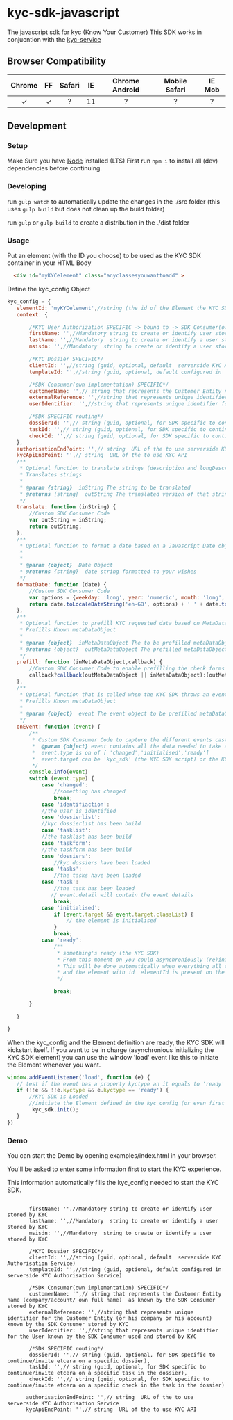# kyc-sdk-javascript
The javascript sdk for kyc (Know Your Customer)
This SDK works in conjucntion with the [kyc-service](https://github.com/cmdotcom/kyc-service)


## Browser Compatibility
| Chrome |  FF  | Safari |  IE  | Chrome Android | Mobile Safari | IE Mob |
| :----: | :--: | :----: | :--: | :------------: | :-----------: | :----: |
|   ✓   |  ✓   |    ?   |  11  |       ?        |       ?       |    ?   |


## Development

### Setup

Make Sure you have [Node](https:/nodejs.org/en) installed (LTS) 
First run `npm i` to install all (dev) dependencies before continuing.

### Developing

run `gulp watch` to automatically update the changes in the ./src folder (this uses `gulp build` but does not clean up the build folder)

run `gulp` or `gulp build` to create a distribution  in the ./dist folder

### Usage
Put an element (with the ID you choose) to be used as the KYC SDK container in your HTML Body

```html
  <div id="myKYCelement" class="anyclassesyouwanttoadd" >
```

Define the kyc_config Object

 ```javascript
kyc_config = {
    elementId: 'myKYCelement',//string (the id of the Element the KYC SDK should render the KYC content)
    context: {

        /*KYC User Authorization SPECIFIC -> bound to -> SDK Consumer(own implementation) SPECIFIC*/
        firstName: '',//Mandatory string to create or identify user stored by KYC
        lastName: '',//Mandatory  string to create or identify a user stored by KYC
        msisdn: '',//Mandatory  string to create or identify a user stored by KYC

        /*KYC Dossier SPECIFIC*/
        clientId: '',//string (guid, optional, default  serverside KYC Authorisation Service)
        templateId: '',//string (guid, optional, default configured in  serverside KYC Authorisation Service)

        /*SDK Consumer(own implementation) SPECIFIC*/
        customerName: '',// string that represents the Customer Entity name (company/account/ own full name)  as known by the SDK Consumer stored by KYC
        externalReference: '',//string that represents unique identifier for the Customer Entity (or his company or his account) known by the SDK Consumer stored by KYC
        userIdentifier: '',//string that represents unique identifier for the User known by the SDK Consumer used and stored by KYC

        /*SDK SPECIFIC routing*/
        dossierId: '',// string (guid, optional, for SDK specific to continue/invite etcera on a specific dossier),
        taskId: '',// string (guid, optional, for SDK specific to continue/invite etcera on a specific task in the dossier),
        checkId: '',// string (guid, optional, for SDK specific to continue/invite etcera on a specific check in the task in the dossier)
    },
    authorisationEndPoint: '',// string  URL of the to use serverside KYC Authorisation Service
    kycApiEndPoint: '',// string  URL of the to use KYC API
    /**
     * Optional function to translate strings (description and longDescription from the KYC check definitions and the predefined UX strings)
     * Translates strings
     *
     * @param {string}  inString The string to be translated
     * @returns {string}  outString The translated version of that string (maintained by the Customer)
     */
    translate: function (inString) {
        //Custom SDK Consumer Code
        var outString = inString;
        return outString;
    },
    /**
     * Optional function to format a date based on a Javascript Date object
     *
     *
     * @param {object}  Date Object 
     * @returns {string}  date string formatted to your wishes
     */
    formatDate: function (date) {
        //Custom SDK Consumer Code
        var options = {weekday: 'long', year: 'numeric', month: 'long', day: 'numeric'};
        return date.toLocaleDateString('en-GB', options) + ' ' + date.toLocaleTimeString('en-GB');
    },
    /**
     * Optional function to prefill KYC requested data based on MetaDataKeys in a KYC check definition
     * Prefills Known metaDataObject
     *
     * @param {object}  inMetaDataObject The to be prefilled metaDataObject depending on the Task at hand
     * @returns {object}  outMetaDataObject The prefilled metaDataObject depending on the values known by the SDK Consumerknown values.
     */
    prefill: function (inMetaDataObject,callback) {
        //Custom SDK Consumer Code to enable prefilling the check forms with known data (base on the Metadata on the check definition)
        callback?callback(outMetaDataObject || inMetaDataObject):(outMetaDataObject || inMetaDataObject);
    },
    /**
     * Optional function that is called when the KYC SDK throws an event Changes (changed dossier, task, ckeck);
     * Prefills Known metaDataObject
     *
     * @param {object}  event The event object to be prefilled metaDataObject depending on the Task at hand
     */
    onEvent: function (event) {
        /**
         * Custom SDK Consumer Code to capture the different events cast by the KYC SDK
         *  @param {object} event contains all the data needed to take action.
         *  event.type is on of [ 'changed','initialised','ready']
         *  event.target can be 'kyc_sdk' (the KYC SDK script) or the KYC SDK container, defined by the elementId in the kyc_config)
         */
        console.info(event)
        switch (event.type) {
            case 'changed':
                //something has changed
                break;
            case 'identifiaction':
            //the user is identified
            case 'dossierlist':
            //kyc dossierlist has been build
            case 'tasklist':
            //the tasklist has been build
            case 'taskform':
            //the taskform has been build
            case 'dossiers':
                //kyc dossiers have been loaded
            case 'tasks':
                //the tasks have been loaded
            case 'task':
                //the task has been loaded
               // event.detail will contain the event details
                break;
            case 'initialised':
                if (event.target && event.target.classList) {
                    // the element is initialised
                }
                break;
            case 'ready':
                /**
                 * something's ready (the KYC SDK)
                 * From this moment on you could asynchroniously (re)initialize the KYC SDK container (defined by the elementId in the kyc_config)
                 * This will be done automatically when everything all the necescary data (context) is set in the kyc_config
                 * and the element with id  elementId is present on the DOM.
                 */

                break;

        }

    }

}
 ```

When the kyc_config and the Element definition are ready, the KYC SDK will kickstart itself.
If you want to be in charge (asynchronious initializing the KYC SDK element) you can use the window 'load' event like this to initiate the Element whenever you want.


 ```javascript
window.addEventListener('load', function (e) {
    // test if the event has a property kyctype an it equals to 'ready'
    if (!!e && !!e.kyctype && e.kyctype == 'ready') {
        //KYC SDK is Loaded
        //initiate the Element defined in the kyc_config (or even first define the kyc_config)
         kyc_sdk.init();
    }
})
 ```

### Demo
You can start the Demo by opening examples/index.html in your browser.

You'll be asked to enter some information first to start the KYC experience.

This information automatically fills the kyc_config needed to start the KYC SDK.

 ```
        
        firstName: '',//Mandatory string to create or identify user stored by KYC
        lastName: '',//Mandatory  string to create or identify a user stored by KYC
        msisdn: '',//Mandatory  string to create or identify a user stored by KYC

        /*KYC Dossier SPECIFIC*/
        clientId: '',//string (guid, optional, default  serverside KYC Authorisation Service)
        templateId: '',//string (guid, optional, default configured in  serverside KYC Authorisation Service)

        /*SDK Consumer(own implementation) SPECIFIC*/
        customerName: '',// string that represents the Customer Entity name (company/account/ own full name)  as known by the SDK Consumer stored by KYC
        externalReference: '',//string that represents unique identifier for the Customer Entity (or his company or his account) known by the SDK Consumer stored by KYC
        userIdentifier: '',//string that represents unique identifier for the User known by the SDK Consumer used and stored by KYC

        /*SDK SPECIFIC routing*/
        dossierId: '',// string (guid, optional, for SDK specific to continue/invite etcera on a specific dossier),
        taskId: '',// string (guid, optional, for SDK specific to continue/invite etcera on a specific task in the dossier),
        checkId: '',// string (guid, optional, for SDK specific to continue/invite etcera on a specific check in the task in the dossier)
 
       authorisationEndPoint: '',// string  URL of the to use serverside KYC Authorisation Service
       kycApiEndPoint: '',// string  URL of the to use KYC API
```
